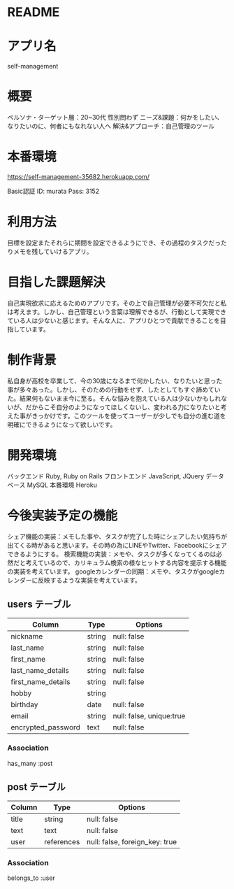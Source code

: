 # README

#  アプリ名  
self-management

#  概要
ペルソナ・ターゲット層：20~30代 性別問わず
ニーズ&課題：何かをしたい、なりたいのに、何者にもなれない人へ
解決&アプローチ：自己管理のツール

#  本番環境
https://self-management-35682.herokuapp.com/

Basic認証
ID: murata
Pass: 3152


#  利用方法
目標を設定またそれらに期間を設定できるようにでき、その過程のタスクだったりメモを残していけるアプリ。

#  目指した課題解決
自己実現欲求に応えるためのアプリです。その上で自己管理が必要不可欠だと私は考えます。しかし、自己管理という言葉は理解できるが、行動として実現できている人は少ないと感じます。そんな人に、アプリひとつで貢献できることを目指しています。

#  制作背景
私自身が高校を卒業して、今の30歳になるまで何かしたい、なりたいと思った事が多々あった。しかし、そのための行動をせず、したとしてもすぐ諦めていた。結果何もないまま今に至る。そんな悩みを抱えている人は少ないかもしれないが、だからこそ自分のようになってほしくないし、変われる力になりたいと考えた事がきっかけです。このツールを使ってユーザーが少しでも自分の進む道を明確にできるようになって欲しいです。

#  開発環境
バックエンド
Ruby, Ruby on Rails
フロントエンド
JavaScript, JQuery
データベース
MySQL
本番環境
Heroku

#  今後実装予定の機能
シェア機能の実装：メモした事や、タスクが完了した時にシェアしたい気持ちが出てくる時があると思います。その時の為にLINEやTwitter、Facebookにシェアできるようにする。
検索機能の実装：メモや、タスクが多くなってくるのは必然だと考えているので、カリキュラム検索の様なヒットする内容を提示する機能の実装を考えています。
googleカレンダーの同期：メモや、タスクがgoogleカレンダーに反映するような実装を考えています。

## users テーブル
| Column                          | Type   | Options                  |
| ------------------------------- | ------ | ------------------------ |
| nickname                        | string | null: false              |
| last_name                       | string | null: false              |
| first_name                      | string | null: false              |
| last_name_details               | string | null: false              |
| first_name_details              | string | null: false              |
| hobby                           | string |                          |
| birthday                        | date   | null: false              |
| email                           | string | null: false, unique:true |
| encrypted_password              | text   | null: false              |
### Association
has_many :post


## post テーブル
| Column          | Type       | Options                         |
| --------------- | ---------- | ------------------------------- |
| title           | string     | null: false                     |
| text            | text       | null: false                     |
| user            | references | null: false, foreign_key: true  |
<!-- imageはactive_storageを使用 -->
### Association
belongs_to :user
